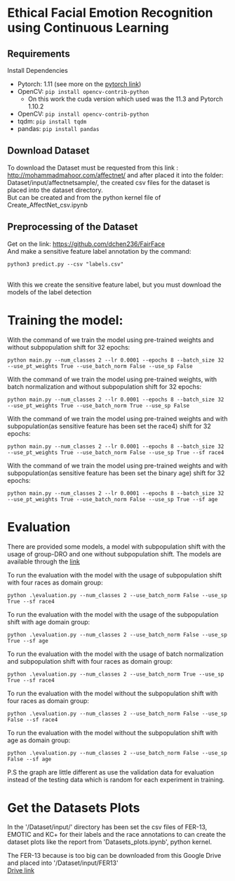 # Ethical Facial Emotion Recognition using Continuous Learning

## Requirements
Install Dependencies

- Pytorch: 1.11 (see more on the [pytorch link](https://pytorch.org/get-started/locally/))
- OpenCV:  ``` pip install opencv-contrib-python ```
  - On this work the cuda version which used was the 11.3 and Pytorch 1.10.2
- OpenCV:  ``` pip install opencv-contrib-python ```
- tqdm:  ```pip install tqdm```
- pandas: ```pip install pandas```
 
## Download Dataset
To download the Dataset must be requested from this link :
http://mohammadmahoor.com/affectnet/
and after placed it into the folder: Dataset/input/affectnetsample/, the created csv files for the dataset is placed into the dataset directory.
<br/>
But can be created and from the python kernel file of Create_AffectNet_csv.ipynb

## Preprocessing of the Dataset

Get on the link:
https://github.com/dchen236/FairFace 
</br>
And make a sensitive feature label annotation by the command: 
</br>
```
python3 predict.py --csv "labels.csv"
```
<br/>
With this we create the sensitive feature label, but you must download the models of the label detection
<br/>

# Training the model:
With the command of we train the model using pre-trained weights and without subpopulation shift for 32 epochs:
```
python main.py --num_classes 2 --lr 0.0001 --epochs 8 --batch_size 32 --use_pt_weights True --use_batch_norm False --use_sp False
```

With the command of we train the model using pre-trained weights, with batch normalization and without subpopulation shift for 32 epochs:
```
python main.py --num_classes 2 --lr 0.0001 --epochs 8 --batch_size 32 --use_pt_weights True --use_batch_norm True --use_sp False
```


With the command of we train the model using pre-trained weights and with subpopulation(as sensitive feature has been set the race4) shift for 32 epochs:
```
python main.py --num_classes 2 --lr 0.0001 --epochs 8 --batch_size 32 --use_pt_weights True --use_batch_norm False --use_sp True --sf race4
```

With the command of we train the model using pre-trained weights and with subpopulation(as sensitive feature has been set the binary age) shift for 32 epochs:
```
python main.py --num_classes 2 --lr 0.0001 --epochs 8 --batch_size 32 --use_pt_weights True --use_batch_norm False --use_sp True --sf age
```
# Evaluation
There are provided some models, a model with subpopulation shift with the usage of group-DRO and one without subpopulation shift.
The models are available through the [link](https://universityofsussex-my.sharepoint.com/:f:/g/personal/al719_sussex_ac_uk/Ep0oTNoXG3FKlpWp8uKjbJoB12JBU4wgD8HO2M-K3PIbSQ?e=Qn9euw)

To run the evaluation with the model with the usage of subpopulation shift with four races as domain group:
```
python .\evaluation.py --num_classes 2 --use_batch_norm False --use_sp True --sf race4
```

To run the evaluation with the model with the usage of the subpopulation shift with age domain group:
```
python .\evaluation.py --num_classes 2 --use_batch_norm False --use_sp True --sf age
```

To run the evaluation with the model with the usage of batch normalization and subpopulation shift with four races as domain group:
```
python .\evaluation.py --num_classes 2 --use_batch_norm True --use_sp True --sf race4
```


To run the evaluation with the model without the subpopulation shift with four races as domain group:
```
python .\evaluation.py --num_classes 2 --use_batch_norm False --use_sp False --sf race4
```

To run the evaluation with the model without the subpopulation shift with age as domain group:
```
python .\evaluation.py --num_classes 2 --use_batch_norm False --use_sp False --sf age
```

P.S the graph are little different as use the validation data for evaluation instead of the testing data which is random for each experiment in training.
# Get the Datasets Plots

In the '/Dataset/input/' directory has been set the csv files of FER-13, EMOTIC and KC+ for their labels and the race annotations
to can create the dataset plots like the report from 'Datasets_plots.ipynb', python kernel.

The FER-13 because is too big can be downloaded from this Google Drive and placed into '/Dataset/input/FER13'
<br/>
[Drive link](https://drive.google.com/drive/folders/1LFM-BDBKiZ0u57_8VJx1Li1U3Zqou8NG?usp=sharing)

